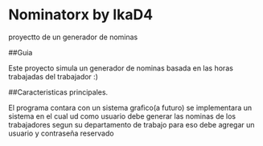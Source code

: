 # Nominatorx by lkaD4
proyectto de un generador de nominas

##Guia

Este proyecto simula un generador de nominas basada en las horas trabajadas del trabajador :)

##Caracteristicas principales.

El programa contara con un sistema grafico(a futuro) se implementara un sistema en el cual ud como usuario debe generar las nominas de los trabajadores segun su departamento de trabajo
para eso debe agregar un usuario y contraseña reservado
